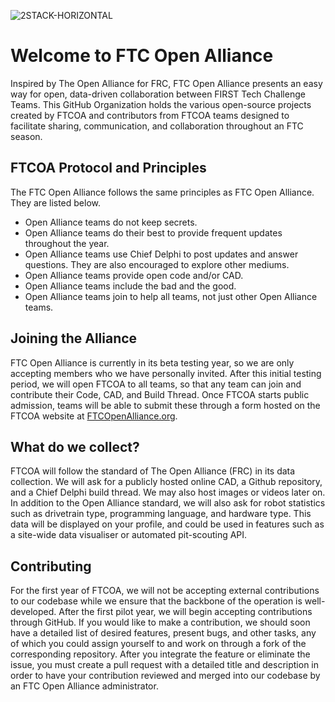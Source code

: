 ![2STACK-HORIZONTAL](https://github.com/FTCOpenAlliance/.github/assets/116019826/79184a83-7d12-45dc-a403-a41c0175c9de)
# Welcome to FTC Open Alliance
Inspired by The Open Alliance for FRC, FTC Open Alliance presents an easy way for open, data-driven collaboration between FIRST Tech Challenge Teams. This GitHub Organization holds the various open-source projects created by FTCOA and contributors from FTCOA teams designed to facilitate sharing, communication, and collaboration throughout an FTC season.

## FTCOA Protocol and Principles
The FTC Open Alliance follows the same principles as FTC Open Alliance. They are listed below.
- Open Alliance teams do not keep secrets.
- Open Alliance teams do their best to provide frequent updates throughout the year.
- Open Alliance teams use Chief Delphi to post updates and answer questions. They are also encouraged to explore other mediums.
- Open Alliance teams provide open code and/or CAD.
- Open Alliance teams include the bad and the good.
- Open Alliance teams join to help all teams, not just other Open Alliance teams.

## Joining the Alliance
FTC Open Alliance is currently in its beta testing year, so we are only accepting members who we have personally invited. After this initial testing period, we will open FTCOA to all teams, so that any team can join and contribute their Code, CAD, and Build Thread. Once FTCOA starts public admission, teams will be able to submit these through a form hosted on the FTCOA website at [FTCOpenAlliance.org](https://FTCOpenAlliance.org).

## What do we collect?

FTCOA will follow the standard of The Open Alliance (FRC) in its data collection. We will ask for a publicly hosted online CAD, a Github repository, and a Chief Delphi build thread. We may also host images or videos later on. In addition to the Open Alliance standard, we will also ask for robot statistics such as drivetrain type, programming language, and hardware type. This data will be displayed on your profile, and could be used in features such as a site-wide data visualiser or automated pit-scouting API.

## Contributing

For the first year of FTCOA, we will not be accepting external contributions to our codebase while we ensure that the backbone of the operation is well-developed. After the first pilot year, we will begin accepting contributions through GitHub. If you would like to make a contribution, we should soon have a detailed list of desired features, present bugs, and other tasks, any of which you could assign yourself to and work on through a fork of the corresponding repository. After you integrate the feature or eliminate the issue, you must create a pull request with a detailed title and description in order to have your contribution reviewed and merged into our codebase by an FTC Open Alliance administrator.
